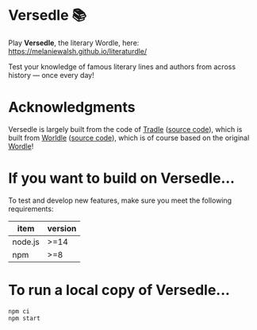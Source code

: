 # Versedle 📚

Play **Versedle**, the literary Wordle, here: https://melaniewalsh.github.io/literaturdle/

Test your knowledge of famous literary lines and authors from across history — once every day!

# Acknowledgments

Versedle is largely built from the code of [Tradle](https://games.oec.world/en/tradle/) ([source code](https://github.com/alexandersimoes/tradle)), which is built from [Worldle](https://worldle.teuteuf.fr/) ([source code](https://github.com/markgalassi/worldle)), which is of course based on the original [Wordle](https://www.nytimes.com/games/wordle/index.html)!

# If you want to build on Versedle...

To test and develop new features, make sure you meet the following requirements:

| **item** | **version** |
| -------- | ----------- |
| node.js  | >=14        |
| npm      | >=8         |

# To run a local copy of Versedle...

```
npm ci
npm start
```
